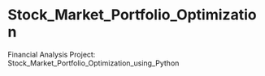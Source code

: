 # Stock_Market_Portfolio_Optimization
Financial Analysis Project: Stock_Market_Portfolio_Optimization_using_Python
